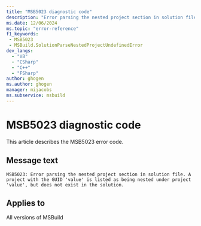 ```yaml
---
title: "MSB5023 diagnostic code"
description: "Error parsing the nested project section in solution file. A project with the GUID 'value' is listed as being nested under project 'value', but does not exist in the solution."
ms.date: 12/06/2024
ms.topic: "error-reference"
f1_keywords:
 - MSB5023
 - MSBuild.SolutionParseNestedProjectUndefinedError
dev_langs:
  - "VB"
  - "CSharp"
  - "C++"
  - "FSharp"
author: ghogen
ms.author: ghogen
manager: mijacobs
ms.subservice: msbuild
---
```


# MSB5023 diagnostic code

<!-- :::ErrorDefinitionDescription::: -->
<!-- :::editable-content name="introDescription"::: -->
This article describes the MSB5023 error code.
<!-- :::editable-content-end::: -->

## Message text

```output
MSB5023: Error parsing the nested project section in solution file. A project with the GUID 'value' is listed as being nested under project 'value', but does not exist in the solution.
```

<!-- :::editable-content name="postOutputDescription"::: -->
<!--
{StrBegin="MSB5023: "}UE: The solution filename is provided separately to loggers.
-->
<!-- :::editable-content-end::: -->
<!-- :::ErrorDefinitionDescription-end::: -->

## Applies to

All versions of MSBuild
